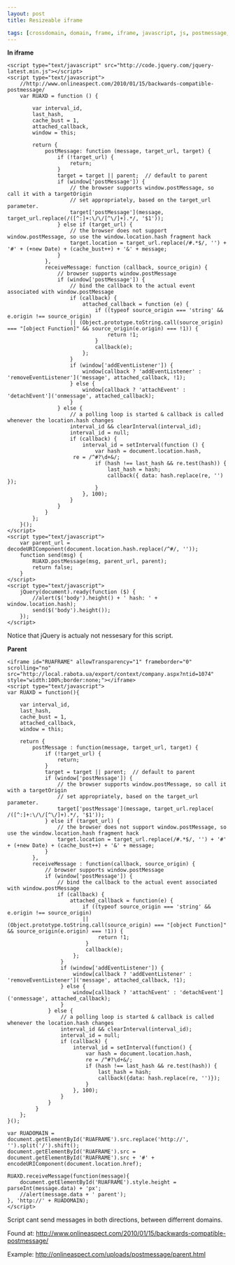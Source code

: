 ```yaml
---
layout: post
title: Resizeable iframe

tags: [crossdomain, domain, frame, iframe, javascript, js, postmessage, resize, xd]
---
```


**In iframe**

    <script type="text/javascript" src="http://code.jquery.com/jquery-latest.min.js"></script>
    <script type="text/javascript">
        //http://www.onlineaspect.com/2010/01/15/backwards-compatible-postmessage/
        var RUAXD = function () {

            var interval_id,
            last_hash,
            cache_bust = 1,
            attached_callback,
            window = this;

            return {
                postMessage: function (message, target_url, target) {
                    if (!target_url) {
                        return;
                    }
                    target = target || parent;  // default to parent
                    if (window['postMessage']) {
                        // the browser supports window.postMessage, so call it with a targetOrigin
                        // set appropriately, based on the target_url parameter.
                        target['postMessage'](message, target_url.replace(/([^:]+:\/\/[^\/]+).*/, '$1'));
                    } else if (target_url) {
                        // the browser does not support window.postMessage, so use the window.location.hash fragment hack
                        target.location = target_url.replace(/#.*$/, '') + '#' + (+new Date) + (cache_bust++) + '&' + message;
                    }
                },
                receiveMessage: function (callback, source_origin) {
                    // browser supports window.postMessage
                    if (window['postMessage']) {
                        // bind the callback to the actual event associated with window.postMessage
                        if (callback) {
                            attached_callback = function (e) {
                                if ((typeof source_origin === 'string' && e.origin !== source_origin)
                        || (Object.prototype.toString.call(source_origin) === "[object Function]" && source_origin(e.origin) === !1)) {
                                    return !1;
                                }
                                callback(e);
                            };
                        }
                        if (window['addEventListener']) {
                            window[callback ? 'addEventListener' : 'removeEventListener']('message', attached_callback, !1);
                        } else {
                            window[callback ? 'attachEvent' : 'detachEvent']('onmessage', attached_callback);
                        }
                    } else {
                        // a polling loop is started & callback is called whenever the location.hash changes
                        interval_id && clearInterval(interval_id);
                        interval_id = null;
                        if (callback) {
                            interval_id = setInterval(function () {
                                var hash = document.location.hash,
                         re = /^#?\d+&/;
                                if (hash !== last_hash && re.test(hash)) {
                                    last_hash = hash;
                                    callback({ data: hash.replace(re, '') });
                                }
                            }, 100);
                        }
                    }
                }
            };
        }();
    </script>
    <script type="text/javascript">
        var parent_url = decodeURIComponent(document.location.hash.replace(/^#/, ''));
        function send(msg) {
            RUAXD.postMessage(msg, parent_url, parent);
            return false;
        }
    </script>
    <script type="text/javascript">
        jQuery(document).ready(function ($) {
            //alert($('body').height() + ' hash: ' + window.location.hash);
            send($('body').height());
        });
    </script>

Notice that jQuery is actualy not nessesary for this script.

**Parent**

    <iframe id="RUAFRAME" allowTransparency="1" frameborder="0" scrolling="no" src="http://local.rabota.ua/export/context/company.aspx?ntid=1074" style="width:100%;border:none;"></iframe>
    <script type="text/javascript">
    var RUAXD = function(){

        var interval_id,
        last_hash,
        cache_bust = 1,
        attached_callback,
        window = this;

        return {
            postMessage : function(message, target_url, target) {
                if (!target_url) {
                    return;
                }
                target = target || parent;  // default to parent
                if (window['postMessage']) {
                    // the browser supports window.postMessage, so call it with a targetOrigin
                    // set appropriately, based on the target_url parameter.
                    target['postMessage'](message, target_url.replace( /([^:]+:\/\/[^\/]+).*/, '$1'));
                } else if (target_url) {
                    // the browser does not support window.postMessage, so use the window.location.hash fragment hack
                    target.location = target_url.replace(/#.*$/, '') + '#' + (+new Date) + (cache_bust++) + '&' + message;
                }
            },
            receiveMessage : function(callback, source_origin) {
                // browser supports window.postMessage
                if (window['postMessage']) {
                    // bind the callback to the actual event associated with window.postMessage
                    if (callback) {
                        attached_callback = function(e) {
                            if ((typeof source_origin === 'string' && e.origin !== source_origin)
                            || (Object.prototype.toString.call(source_origin) === "[object Function]" && source_origin(e.origin) === !1)) {
                                 return !1;
                             }
                             callback(e);
                         };
                     }
                     if (window['addEventListener']) {
                         window[callback ? 'addEventListener' : 'removeEventListener']('message', attached_callback, !1);
                     } else {
                         window[callback ? 'attachEvent' : 'detachEvent']('onmessage', attached_callback);
                     }
                 } else {
                     // a polling loop is started & callback is called whenever the location.hash changes
                     interval_id && clearInterval(interval_id);
                     interval_id = null;
                     if (callback) {
                         interval_id = setInterval(function() {
                             var hash = document.location.hash,
                             re = /^#?\d+&/;
                             if (hash !== last_hash && re.test(hash)) {
                                 last_hash = hash;
                                 callback({data: hash.replace(re, '')});
                             }
                         }, 100);
                     }
                 }
             }
        };
    }();

    var RUADOMAIN = document.getElementById('RUAFRAME').src.replace('http://', '').split('/').shift();
    document.getElementById('RUAFRAME').src = document.getElementById('RUAFRAME').src + '#' + encodeURIComponent(document.location.href);

    RUAXD.receiveMessage(function(message){
        document.getElementById('RUAFRAME').style.height = parseInt(message.data) + 'px';
        //alert(message.data + ' parent');
    }, 'http://' + RUADOMAIN);
    </script>

Script cant send messages in both directions, between differrent domains.

Found at: http://www.onlineaspect.com/2010/01/15/backwards-compatible-postmessage/

Example: http://onlineaspect.com/uploads/postmessage/parent.html
